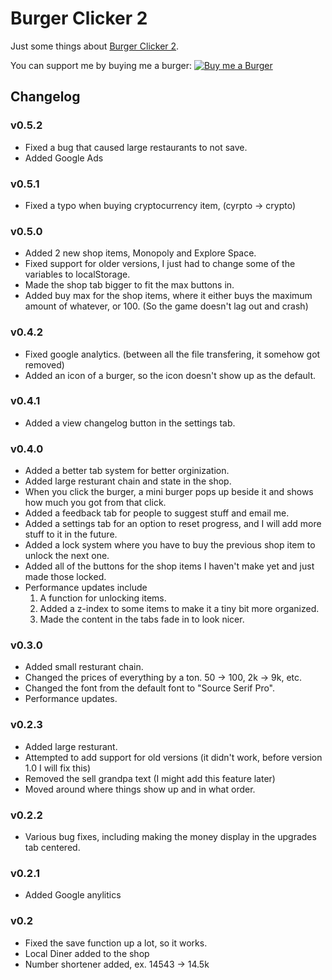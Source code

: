 # Burger Clicker 2

Just some things about [Burger Clicker 2](https://hacker19374.github.io/My-Website/burger/2/new). 

You can support me by buying me a burger: [![Buy me a Burger](https://img.buymeacoffee.com/button-api/?text=Buy%20me%20a%20burger&emoji=%F0%9F%8D%94&slug=beneedum&button_colour=FFDD00&font_colour=000000&font_family=Lato&outline_colour=000000&coffee_colour=ffffff)](https://buymeacoffee.com/beneedum)


## Changelog

### v0.5.2
- Fixed a bug that caused large restaurants to not save.
- Added Google Ads

### v0.5.1
- Fixed a typo when buying cryptocurrency item, (cyrpto &rarr; crypto)

### v0.5.0
- Added 2 new shop items, Monopoly and Explore Space.
- Fixed support for older versions, I just had to change some of the variables to localStorage.
- Made the shop tab bigger to fit the max buttons in.
- Added buy max for the shop items, where it either buys the maximum amount of whatever, or 100. (So the game doesn't lag out and crash)

### v0.4.2
- Fixed google analytics. (between all the file transfering, it somehow got removed)
- Added an icon of a burger, so the icon doesn't show up as the default.

### v0.4.1
- Added a view changelog button in the settings tab.

### v0.4.0
- Added a better tab system for better orginization.
- Added large resturant chain and state in the shop.
- When you click the burger, a mini burger pops up beside it and shows how much you got from that click.
- Added a feedback tab for people to suggest stuff and email me.
- Added a settings tab for an option to reset progress, and I will add more stuff to it in the future.
- Added a lock system where you have to buy the previous shop item to unlock the next one.
- Added all of the buttons for the shop items I haven't make yet and just made those locked.
- Performance updates include
  1. A function for unlocking items.
  2. Added a z-index to some items to make it a tiny bit more organized.
  3. Made the content in the tabs fade in to look nicer.

### v0.3.0
- Added small resturant chain.
- Changed the prices of everything by a ton. 50 &rarr; 100, 2k &rarr; 9k, etc.
- Changed the font from the default font to "Source Serif Pro".
- Performance updates.

### v0.2.3
- Added large resturant.
- Attempted to add support for old versions (it didn't work, before version 1.0 I will fix this)
- Removed the sell grandpa text (I might add this feature later)
- Moved around where things show up and in what order.

### v0.2.2
- Various bug fixes, including making the money display in the upgrades tab centered.

### v0.2.1
- Added Google anylitics

### v0.2
- Fixed the save function up a lot, so it works.
- Local Diner added to the shop
- Number shortener added, ex. 14543 &rarr; 14.5k
